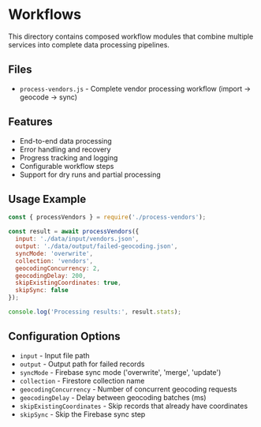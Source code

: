 # Workflows

This directory contains composed workflow modules that combine multiple services into complete data processing pipelines.

## Files
- `process-vendors.js` - Complete vendor processing workflow (import → geocode → sync)

## Features
- End-to-end data processing
- Error handling and recovery
- Progress tracking and logging
- Configurable workflow steps
- Support for dry runs and partial processing

## Usage Example
```javascript
const { processVendors } = require('./process-vendors');

const result = await processVendors({
  input: './data/input/vendors.json',
  output: './data/output/failed-geocoding.json',
  syncMode: 'overwrite',
  collection: 'vendors',
  geocodingConcurrency: 2,
  geocodingDelay: 200,
  skipExistingCoordinates: true,
  skipSync: false
});

console.log('Processing results:', result.stats);
```

## Configuration Options
- `input` - Input file path
- `output` - Output path for failed records
- `syncMode` - Firebase sync mode ('overwrite', 'merge', 'update')
- `collection` - Firestore collection name
- `geocodingConcurrency` - Number of concurrent geocoding requests
- `geocodingDelay` - Delay between geocoding batches (ms)
- `skipExistingCoordinates` - Skip records that already have coordinates
- `skipSync` - Skip the Firebase sync step 